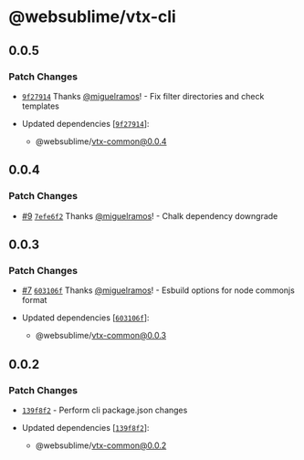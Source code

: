 # @websublime/vtx-cli

## 0.0.5

### Patch Changes

- [`9f27914`](https://github.com/miguelramos/vtx/commit/9f27914e7ea516ce8e0934b740ddddd92382bedc) Thanks [@miguelramos](https://github.com/miguelramos)! - Fix filter directories and check templates

- Updated dependencies [[`9f27914`](https://github.com/miguelramos/vtx/commit/9f27914e7ea516ce8e0934b740ddddd92382bedc)]:
  - @websublime/vtx-common@0.0.4

## 0.0.4

### Patch Changes

- [#9](https://github.com/miguelramos/vtx/pull/9) [`7efe6f2`](https://github.com/miguelramos/vtx/commit/7efe6f29e883ba2bd3bc830476838761222360dd) Thanks [@miguelramos](https://github.com/miguelramos)! - Chalk dependency downgrade

## 0.0.3

### Patch Changes

- [#7](https://github.com/miguelramos/vtx/pull/7) [`603106f`](https://github.com/miguelramos/vtx/commit/603106f29b4b3eecae512577bdd88fcca62eac50) Thanks [@miguelramos](https://github.com/miguelramos)! - Esbuild options for node commonjs format

- Updated dependencies [[`603106f`](https://github.com/miguelramos/vtx/commit/603106f29b4b3eecae512577bdd88fcca62eac50)]:
  - @websublime/vtx-common@0.0.3

## 0.0.2

### Patch Changes

- [`139f8f2`](https://github.com/miguelramos/vtx/commit/139f8f29ccab981d4f454cef8f45679d65d3f513) - Perform cli package.json changes

- Updated dependencies [[`139f8f2`](https://github.com/miguelramos/vtx/commit/139f8f29ccab981d4f454cef8f45679d65d3f513)]:
  - @websublime/vtx-common@0.0.2
